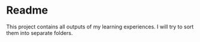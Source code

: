 # Readme
This project contains all outputs of my learning experiences. I will try to sort them into separate folders.
